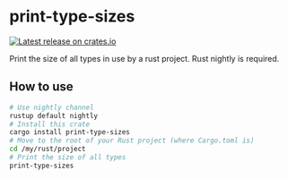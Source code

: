 # print-type-sizes

[![Latest release on crates.io](https://meritbadge.herokuapp.com/print-type-sizes)](https://crates.io/crates/print-type-sizes)

Print the size of all types in use by a rust project.
Rust nightly is required.

## How to use

```sh
# Use nightly channel
rustup default nightly
# Install this crate
cargo install print-type-sizes
# Move to the root of your Rust project (where Cargo.toml is)
cd /my/rust/project
# Print the size of all types
print-type-sizes
```

